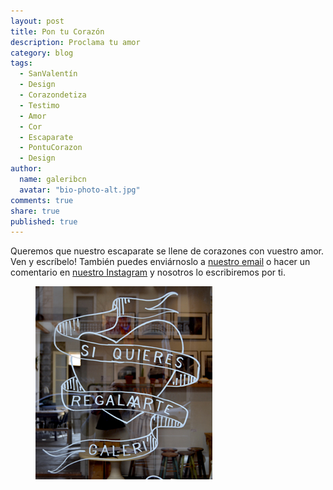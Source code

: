 ```yaml
---
layout: post
title: Pon tu Corazón
description: Proclama tu amor
category: blog
tags: 
  - SanValentín
  - Design
  - Corazondetiza
  - Testimo
  - Amor
  - Cor
  - Escaparate
  - PontuCorazon
  - Design
author: 
  name: galeribcn
  avatar: "bio-photo-alt.jpg"
comments: true
share: true
published: true
---
```


Queremos que nuestro escaparate se llene de corazones con vuestro amor. Ven y escríbelo! También puedes enviárnoslo a  [nuestro email](mailto:info@galeribcn.com) o hacer un comentario en [nuestro Instagram](http://instagram.com/galeribcn " nuestro Instagram") y nosotros lo escribiremos por ti.
<figure>
	<a href="/images/COR - copia.jpg"><img src="/images/COR - copia.jpg" alt="San Valentin en galeribcn"></a>
</figure>
